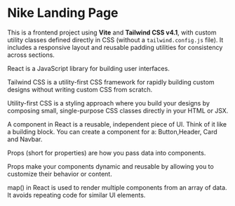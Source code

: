 # Nike Landing Page

This is a frontend project using **Vite** and **Tailwind CSS v4.1**, with custom utility classes defined directly in CSS (without a `tailwind.config.js` file). It includes a responsive layout and reusable padding utilities for consistency across sections.

React is a JavaScript library for building user interfaces.

Tailwind CSS is a utility-first CSS framework for rapidly building custom designs without writing custom CSS from scratch.

Utility-first CSS is a styling approach where you build your designs by composing small, single-purpose CSS classes directly in your HTML or JSX.

A component in React is a reusable, independent piece of UI. Think of it like a building block. You can create a component for a: Button,Header, Card and Navbar.

Props (short for properties) are how you pass data into components.

Props make your components dynamic and reusable by allowing you to customize their behavior or content.

map() in React is used to render multiple components from an array of data. It  avoids repeating code for similar UI elements.
